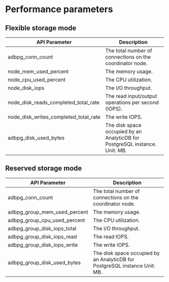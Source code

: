 # Performance parameters

## Flexible storage mode

|API Parameter|Description|
|-------------|-----------|
|adbpg\_conn\_count|The total number of connections on the coordinator node.|
|node\_mem\_used\_percent|The memory usage.|
|node\_cpu\_used\_percent|The CPU utilization.|
|node\_disk\_iops|The I/O throughput.|
|node\_disk\_reads\_completed\_total\_rate|The read input/output operations per second \(IOPS\).|
|node\_disk\_writes\_completed\_total\_rate|The write IOPS.|
|adbpg\_disk\_used\_bytes|The disk space occupied by an AnalyticDB for PostgreSQL instance. Unit: MB.|

## Reserved storage mode

|API Parameter|Description|
|-------------|-----------|
|adbpg\_conn\_count|The total number of connections on the coordinator node.|
|adbpg\_group\_mem\_used\_percent|The memory usage.|
|adbpg\_group\_cpu\_used\_percent|The CPU utilization.|
|adbpg\_group\_disk\_iops\_total|The I/O throughput.|
|adbpg\_group\_disk\_iops\_read|The read IOPS.|
|adbpg\_group\_disk\_iops\_write|The write IOPS.|
|adbpg\_group\_disk\_used\_bytes|The disk space occupied by an AnalyticDB for PostgreSQL instance Unit: MB.|

